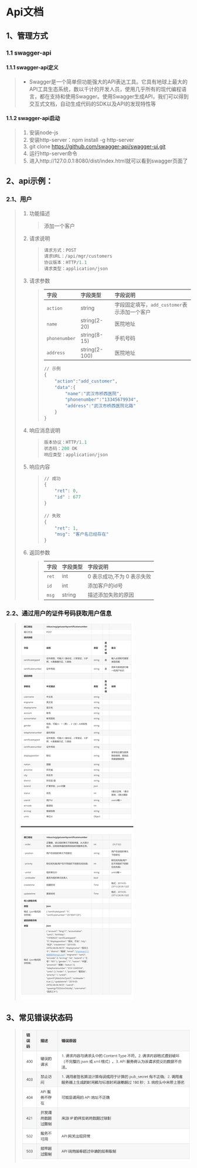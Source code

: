 # Api文档

## 1、管理方式

### 1.1	swagger-api

#### 1.1.1	swagger-api定义

> - Swagger是一个简单但功能强大的API表达工具。它具有地球上最大的API工具生态系统，数以千计的开发人员，使用几乎所有的现代编程语言，都在支持和使用Swagger。使用Swagger生成API，我们可以得到交互式文档，自动生成代码的SDK以及API的发现特性等

#### 1.1.2	swagger-api启动

> 1. 安装node-js
> 2. 安装http-server：npm install -g http-server
> 3. git clone https://github.com/swagger-api/swagger-ui.git
> 4. 运行http-server命令
> 5. 进入http://127.0.0.1:8080/dist/index.html就可以看到swagger页面了

## 2、api示例：

### 2.1、用户

> 1. 功能描述
>
>    > 添加一个客户
>
> 2. 请求说明
>
>    > ```python
>    > 请求方式：POST  
>    > 请求URL：/api/mgr/customers
>    > 协议版本：HTTP/1.1
>    > 请求类型：application/json
>    > ```
>
> 3. 请求参数
>
>    > | 字段          | 字段类型      | 字段说明                                     |
>    > | ------------- | ------------- | -------------------------------------------- |
>    > | `action`      | string        | 字段固定填写，`add_customer`表示添加一个客户 |
>    > | `name`        | string(2-20)  | 医院地址                                     |
>    > | `phonenumber` | string(8-15)  | 手机号码                                     |
>    > | `address`     | string(2-100) | 医院地址                                     |
>    >
>    > ```python
>    > // 示例
>    > {
>    >     "action":"add_customer",
>    >     "data":{
>    >         "name":"武汉市桥西医院",
>    >         "phonenumber":"13345679934",
>    >         "address":"武汉市桥西医院北路"
>    >     }
>    > }
>    > ```
>
> 4. 响应消息说明
>
>    > ```python
>    > 版本协议：HTTP/1.1
>    > 状态码：200 OK
>    > 响应类型：application/json
>    > ```
>
> 5. 响应内容
>
>    > ```python
>    > // 成功
>    > {
>    >     "ret": 0,
>    >     "id" : 677
>    > }
>    > 
>    > // 失败
>    > {
>    >     "ret": 1,    
>    >     "msg": "客户名已经存在"
>    > }
>    > ```
>
> 6. 返回参数
>
>    > | 字段  | 字段类型 | 字段说明                   |
>    > | ----- | -------- | -------------------------- |
>    > | `ret` | int      | 0 表示成功,不为 0 表示失败 |
>    > | `id`  | int      | 添加客户的id号             |
>    > | `msg` | string   | 描述添加失败的原因         |

### 2.2、通过用户的证件号码获取用户信息

> ![image-20201110121130772](assets/image-20201110121130772.png)

## 3、常见错误状态码

> ![image-20201110121220811](assets/image-20201110121220811.png)